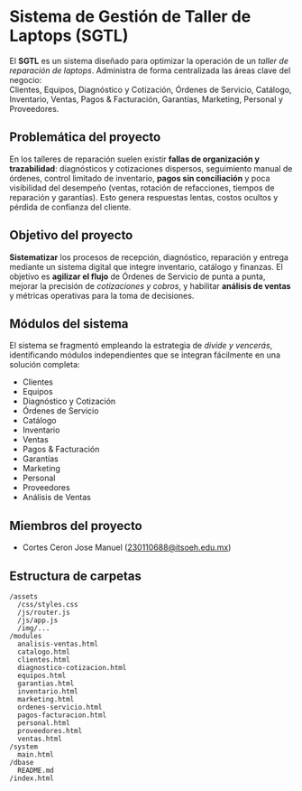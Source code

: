 # Sistema de Gestión de Taller de Laptops (SGTL)

El **SGTL** es un sistema diseñado para optimizar la operación de un *taller de reparación de laptops*. Administra de forma centralizada las áreas clave del negocio:  
Clientes, Equipos, Diagnóstico y Cotización, Órdenes de Servicio, Catálogo, Inventario, Ventas, Pagos & Facturación, Garantías, Marketing, Personal y Proveedores.

## Problemática del proyecto

En los talleres de reparación suelen existir **fallas de organización y trazabilidad**: diagnósticos y cotizaciones dispersos, seguimiento manual de órdenes, control limitado de inventario, **pagos sin conciliación** y poca visibilidad del desempeño (ventas, rotación de refacciones, tiempos de reparación y garantías). Esto genera respuestas lentas, costos ocultos y pérdida de confianza del cliente.

## Objetivo del proyecto

**Sistematizar** los procesos de recepción, diagnóstico, reparación y entrega mediante un sistema digital que integre inventario, catálogo y finanzas. El objetivo es **agilizar el flujo** de Órdenes de Servicio de punta a punta, mejorar la precisión de *cotizaciones y cobros*, y habilitar **análisis de ventas** y métricas operativas para la toma de decisiones.

## Módulos del sistema

El sistema se fragmentó empleando la estrategia de *divide y vencerás*, identificando módulos independientes que se integran fácilmente en una solución completa:

- Clientes
- Equipos
- Diagnóstico y Cotización
- Órdenes de Servicio
- Catálogo
- Inventario
- Ventas
- Pagos & Facturación
- Garantías
- Marketing
- Personal
- Proveedores
- Análisis de Ventas

## Miembros del proyecto

- Cortes Ceron Jose Manuel ([230110688@itsoeh.edu.mx](mailto:230110688@itsoeh.edu.mx))

## Estructura de carpetas

```
/assets
  /css/styles.css
  /js/router.js
  /js/app.js
  /img/...
/modules
  analisis-ventas.html
  catalogo.html
  clientes.html
  diagnostico-cotizacion.html
  equipos.html
  garantias.html
  inventario.html
  marketing.html
  ordenes-servicio.html
  pagos-facturacion.html
  personal.html
  proveedores.html
  ventas.html
/system
  main.html
/dbase
  README.md
/index.html
```